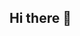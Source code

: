 ## Hi there 👋

<!--
- 🔭 I’m currently studiing at Univerzita Pardubice
- ⚡ Fun fact: Cats are cool!
-->
